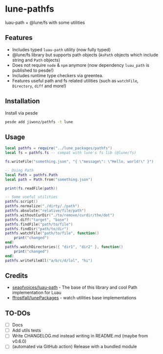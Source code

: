 # lune-pathfs
luau-path + @lune/fs with some utilities

## Features
- Includes typed `luau-path` utility (now fully typed)
- @lune/fs library but supports path objects (`AsPath` objects which include string and `Path` objects)
- Does not require `node` & `npm` anymore (now dependency `luau_path` is published to pesde!)
- Includes runtime type checkers via greentea.
- Features useful path and fs related utilities (such as `watchFile`, `Directory`, `diff` and more!)

## Installation
Install via pesde
```sh
pesde add jiwonz/pathfs -t lune
```

## Usage
```lua
local pathfs = require("../lune_packages/pathfs")
local fs = pathfs.fs -- compat with lune's fs lib (@lune/fs)

fs.writeFile("something.json", "{ \"message\": \"Hello, world!\" }")

-- Using Path
local Path = pathfs.Path
local path = Path.from("something.json")

print(fs.readFile(path))

-- Some useful utilities
pathfs.script()
pathfs.normalize("./dirty/./path")
pathfs.absolute("relative/file/path")
pathfs.withoutCurDir("./to/remove/curdir/the/dot")
pathfs.diff("target", "base")
pathfs.findFile("path/to/file")
pathfs.findDir("path/to/dir")
pathfs.watchFile("path/to/file", function()
	print("changed")
end)
pathfs.watchDirectories({ "dir1", "dir2" }, function()
	print("changed")
end)
pathfs.writeFileAll("a/b/c/d/lol", "hi")

```

## Credits
- [seaofvoices/luau-path](https://github.com/seaofvoices/luau-path) - The base of this library and cool Path implementation for Luau
- [ffrostfall/lunePackages](https://github.com/ffrostfall/lunePackages/blob/e6335a8c44957afbf1b00e3ecca37ac6a03af14d/watch/init.luau) - watch utilities base implementations

## TO-DOs
- [ ] Docs
- [ ] Add utils tests
- [ ] Write CHANGELOG.md instead writing in README.md (maybe from v0.6.0)
- [ ] (automated via GitHub action) Release with a bundled module

